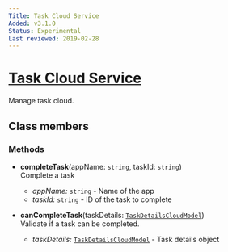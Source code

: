 ```yaml
---
Title: Task Cloud Service
Added: v3.1.0
Status: Experimental
Last reviewed: 2019-02-28
---
```


# [Task Cloud Service](../../lib/lib/process-services-cloud/src/lib/task/task-header/services/task-cloud.service.ts "Defined in task-cloud.service.ts")

Manage task cloud.

## Class members

### Methods

-   **completeTask**(appName: `string`, taskId: `string`)<br/>
    Complete a task
    -   _appName:_ `string`  - Name of the app
    -   _taskId:_ `string`  -  ID of the task to complete

-   **canCompleteTask**(taskDetails: [`TaskDetailsCloudModel`](../../lib/process-services-cloud/src/lib/task/start-filters/models/task-details-cloud.model.ts))<br/>
    Validate if a task can be completed.
    -   _taskDetails:_ [`TaskDetailsCloudModel`](../../lib/process-services-cloud/src/lib/task/start-filters/models/task-details-cloud.model.ts)  - Task details object